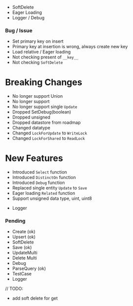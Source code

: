 * SoftDelete
* Eager Loading
* Logger / Debug

### Bug / Issue

* Set primary key on insert
* Primary key at insertion is wrong, always create new key
* Load relative / Eager loading
* Not checking present of `__key__`
* Not checking `SoftDelete`

# Breaking Changes

* No longer support Union
* No longer support
* No longer support single `Update`
* Dropped SetDebug(boolean)
* Dropped unsigned
* Dropped datastore from roadmap
* Changed datatype
* Changed `LockForUpdate` to `WriteLock`
* Changed `LockForShared` to `ReadLock`

# New Features

* Introduced `Select` function
* Introduced `DistinctOn` function
* Introduced `Debug` function
* Replaced single entity `Update` to `Save`
* Eager loading `Related` function
* Support unsigned data type, uint, uint8

- Logger

### Pending

* Create (ok)
* Upsert (ok)
* SoftDelete
* Save (ok)
* UpdateMulti
* Delete Multi
* Debug
* ParseQuery (ok)
* TestCase
* Logger

// TODO:

* add soft delete for get
